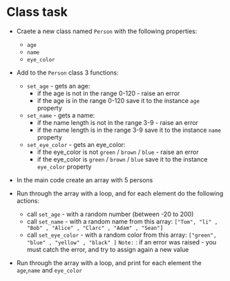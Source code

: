 # Class task
* Craete a new class named `Person` with the following properties:
    * `age` 
    * `name`
    * `eye_color`
* Add to the `Person` class 3 functions:
    * `set_age` - gets an age:
        * if the age is not in the range 0-120 - raise an error
        * if the age is in the range 0-120 save it to the instance `age` property
    * `set_name` - gets a name:
        * if the name length is not in the range 3-9 - raise an error
        * if the name length is in the range 3-9 save it to the instance `name` property
    * `set_eye_color` - gets an eye_color:
        * if the eye_color is not `green` / `brown` / `blue` - raise an error
        * if the eye_color is `green` / `brown` / `blue` save it to the instance `eye_color` property

* In the main code create an array with 5 persons
* Run through the array with a loop, and for each element do the following actions:
    * call `set_age` - with a random number (between -20 to 200)
    * call `set_name` - with a random name from this array: `["Tom", "li" , "Bob" , "Alice" , "Clarc" , "Adam" , "Sean"]`
    * call `set_eye_color` - with a random color from this array: `["green", "blue" , "yellow" , "black" ]`
`Note:` : if an error was raised - you must catch the error, and try to assign again a new value
* Run through the array with a loop, and print for each element the `age`,`name` and `eye_color`